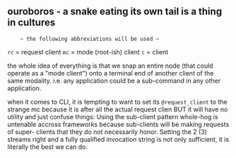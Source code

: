 ## ouroboros - a snake eating its own tail is a thing in cultures

        ~ the following abbreviations will be used ~

`rc` = request client  `mc` = mode (root-ish) client `c` = client

the whole idea of everything is that we snap an entire node (that
could operate as a "mode client") onto a terminal end of another
client of the same modality. i.e. any application could be a
sub-command in any other application.

when it comes to CLI, it is tempting to want to set its
`@request_client` to the strange mc because it is after all the
actual request clien BUT it will have no utility and just confuse
things: Using the sub-client pattern whole-hog is untenable accross
frameworks because sub-clients will be making requests of super-
clients that they do not necessarily honor.
Setting the 2 (3) streams right and a fully qualified invocation
string is not only sufficient, it is literally the best we can do.
